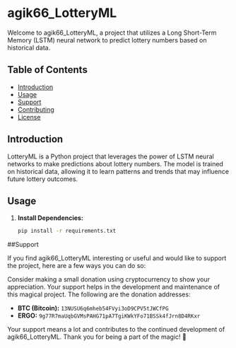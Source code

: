 # agik66_LotteryML

Welcome to agik66_LotteryML, a project that utilizes a Long Short-Term Memory (LSTM) neural network to predict lottery numbers based on historical data.

## Table of Contents

- [Introduction](#agik66_lotterym-with-lstm)
- [Usage](#usage)
- [Support](#support)
- [Contributing](#contributing)
- [License](#license)

## Introduction

LotteryML is a Python project that leverages the power of LSTM neural networks to make predictions about lottery numbers. The model is trained on historical data, allowing it to learn patterns and trends that may influence future lottery outcomes.

## Usage

1. **Install Dependencies:**

   ```bash
   pip install -r requirements.txt

##Support

If you find agik66_LotteryML interesting or useful and would like to support the project, here are a few ways you can do so:

Consider making a small donation using cryptocurrency to show your appreciation. Your support helps in the development and maintenance of this magical project. The following are the donation addresses:

- **BTC (Bitcoin):** `13NUSU6q6mheb54FVyi3oD9CPV5tJWCfPG`
- **ERGO:** `9g77R7maUqbGVMsPAHG71pA7TgiKWkYFo71BSSk4fJrn8D4RKxr`


Your support means a lot and contributes to the continued development of agik66_LotteryML. Thank you for being a part of the magic! 🌟
